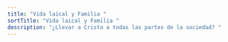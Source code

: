 ```yaml
---
title: "Vida laical y Familia "
sortTitle: "Vida laical y Familia "
description: "¿Llevar a Cristo a todas las partes de la sociedad? "
---
```

